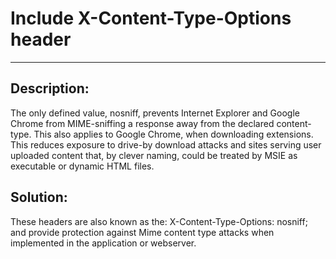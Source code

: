 # Include X-Content-Type-Options header
-------

## Description:

The only defined value, nosniff, prevents Internet Explorer and Google Chrome from
MIME-sniffing a response away from the declared content-type.
This also applies to Google Chrome, when downloading extensions.
This reduces exposure to drive-by download attacks and sites serving user uploaded
content that, by clever naming, could be treated by MSIE as executable or dynamic HTML
files.

## Solution:

These headers are also known as the: X-Content-Type-Options: nosniff;
and provide protection against Mime content type attacks when implemented in the
application or webserver.
